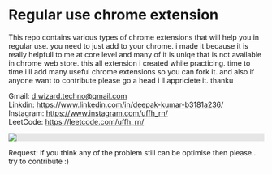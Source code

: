# Regular use chrome extension
This repo contains various types of chrome extensions that will help you in regular use. you need to just add to your chrome. i made it because it is really helpfull to me at core level and many of it is uniqe that is not available in chrome web store. this all extension i created while practicing. time to time i ll add many useful chrome extensions so you can fork it. and also if anyone want to contribute please go a head i ll appriciete it. thanku



Gmail: d.wizard.techno@gmail.com  <br>
Linkdin: https://www.linkedin.com/in/deepak-kumar-b3181a236/  <br>
Instagram: https://www.instagram.com/uffh_rn/ <br>
LeetCode: https://leetcode.com/uffh_rn/ <br>

<img style="display: block;-webkit-user-select: none;margin: auto;background-color: hsl(0, 0%, 90%);" src="https://camo.githubusercontent.com/905b96edece53a982ed9dd6870ce61ad6ee85d6598755f88a859e0322a70842f/68747470733a2f2f6d656469612e74656e6f722e636f6d2f726550446644574f33586f41414141642f6861636b696e672e676966">

Request: if you think any of the problem still can be optimise then please.. try to contribute :) 
